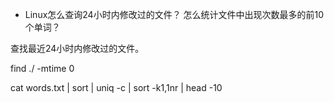 - Linux怎么查询24小时内修改过的文件？ 怎么统计文件中出现次数最多的前10个单词？

查找最近24小时内修改过的文件。

find ./ -mtime 0



cat words.txt | sort | uniq -c | sort -k1,1nr | head -10
